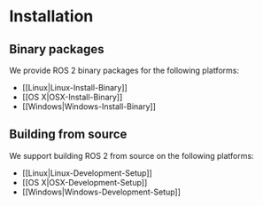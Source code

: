 # Installation

## Binary packages
We provide ROS 2 binary packages for the following platforms:

* [[Linux|Linux-Install-Binary]]
* [[OS X|OSX-Install-Binary]]
* [[Windows|Windows-Install-Binary]]

## Building from source
We support building ROS 2 from source on the following platforms:

* [[Linux|Linux-Development-Setup]]
* [[OS X|OSX-Development-Setup]]
* [[Windows|Windows-Development-Setup]]